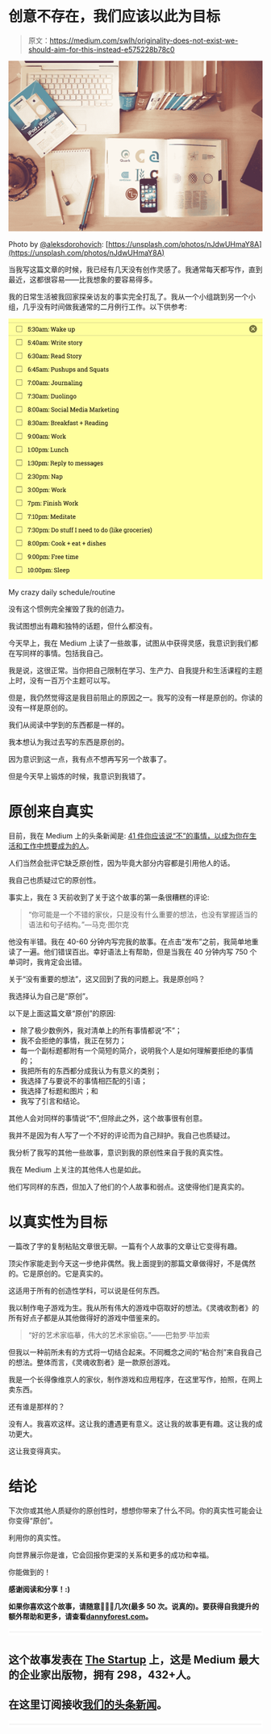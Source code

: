 # 创意不存在，我们应该以此为目标

> 原文：<https://medium.com/swlh/originality-does-not-exist-we-should-aim-for-this-instead-e575228b78c0>

![](img/3d7850d1a5087b724e3e5322c6bbeba9.png)

Photo by [@aleksdorohovich](https://unsplash.com/@aleksdorohovich): [https://unsplash.com/photos/nJdwUHmaY8A](https://unsplash.com/photos/nJdwUHmaY8A)

当我写这篇文章的时候，我已经有几天没有创作灵感了。我通常每天都写作，直到最近，这都很容易——比我想象的要容易得多。

我的日常生活被我回家探亲访友的事实完全打乱了。我从一个小组跳到另一个小组，几乎没有时间做我通常的二月例行工作。以下供参考:

![](img/8f73e0cdd345c13343426f7012ebe8e9.png)

My crazy daily schedule/routine

没有这个惯例完全摧毁了我的创造力。

我试图想出有趣和独特的话题，但什么都没有。

今天早上，我在 Medium 上读了一些故事，试图从中获得灵感，我意识到我们都在写同样的事情。包括我自己。

我是说，这很正常。当你把自己限制在学习、生产力、自我提升和生活课程的主题上时，没有一百万个主题可以写。

但是，我仍然觉得这是我目前阻止的原因之一。我写的没有一样是原创的。你读的没有一样是原创的。

我们从阅读中学到的东西都是一样的。

我本想认为我过去写的东西是原创的。

因为意识到这一点，我有点不想再写另一个故事了。

但是今天早上锻炼的时候，我意识到我错了。

# 原创来自真实

目前，我在 Medium 上的头条新闻是: [41 件你应该说“不”的事情，以成为你在生活和工作中想要成为的人](https://www.forestco.co/blog/41-things-you-should-say-no-to-to-become-the-person-you-want-to-be-in-life-and-business)。

人们当然会批评它缺乏原创性，因为毕竟大部分内容都是引用他人的话。

我自己也质疑过它的原创性。

事实上，我在 3 天前收到了关于这个故事的第一条很糟糕的评论:

> “你可能是一个不错的家伙，只是没有什么重要的想法，也没有掌握适当的语法和句子结构。”—马克·图尔克

他没有半错。我在 40-60 分钟内写完我的故事。在点击“发布”之前，我简单地重读了一遍。他们错误百出。幸好语法上有帮助，但是当我在 40 分钟内写 750 个单词时，我肯定会出错。

关于“没有重要的想法”，这又回到了我的问题上。我是原创吗？

我选择认为自己是“原创”。

以下是上面这篇文章“原创”的原因:

*   除了极少数例外，我对清单上的所有事情都说“不”；
*   我不会拒绝的事情，我正在努力；
*   每一个副标题都附有一个简短的简介，说明我个人是如何理解要拒绝的事情的；
*   我把所有的东西都分成我认为有意义的类别；
*   我选择了与要说不的事情相匹配的引语；
*   我选择了标题和图片；和
*   我写了引言和结论。

其他人会对同样的事情说“不”,但除此之外，这个故事很有创意。

我并不是因为有人写了一个不好的评论而为自己辩护。我自己也质疑过。

我分析了我写的其他一些故事，意识到我的原创性来自于我的真实性。

我在 Medium 上关注的其他伟人也是如此。

他们写同样的东西，但加入了他们的个人故事和弱点。这使得他们是真实的。

# 以真实性为目标

一篇改了字的复制粘贴文章很无聊。一篇有个人故事的文章让它变得有趣。

顶尖作家能走到今天这一步绝非偶然。我上面提到的那篇文章做得好，不是偶然的。它是原创的。它是真实的。

这适用于所有的创造性学科，可以说是任何东西。

我以制作电子游戏为生。我从所有伟大的游戏中窃取好的想法。《灵魂收割者》的所有好点子都是从其他做得好的游戏中借鉴来的。

> “好的艺术家临摹，伟大的艺术家偷窃。”——巴勃罗·毕加索

但我以一种前所未有的方式将一切结合起来。不同概念之间的“粘合剂”来自我自己的想法。整体而言，《灵魂收割者》是一款原创游戏。

我是一个长得像维京人的家伙，制作游戏和应用程序，在这里写作，拍照，在网上卖东西。

还有谁是那样的？

没有人。我喜欢这样。这让我的遭遇更有意义。这让我的故事更有趣。这让我的成功更大。

这让我变得真实。

# 结论

下次你或其他人质疑你的原创性时，想想你带来了什么不同。你的真实性可能会让你变得“原创”。

利用你的真实性。

向世界展示你是谁，它会回报你更深的关系和更多的成功和幸福。

你能做到的！

**感谢阅读和分享！:)**

**如果你喜欢这个故事，请随意**👏👏👏**几次(最多 50 次。说真的)。要获得自我提升的额外帮助和更多，请查看**[**dannyforest.com**](http://dannyforest.com/)**。**

![](img/731acf26f5d44fdc58d99a6388fe935d.png)

## 这个故事发表在 [The Startup](https://medium.com/swlh) 上，这是 Medium 最大的企业家出版物，拥有 298，432+人。

## 在这里订阅接收[我们的头条新闻](http://growthsupply.com/the-startup-newsletter/)。

![](img/731acf26f5d44fdc58d99a6388fe935d.png)